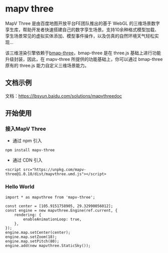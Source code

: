 # mapv three

MapV Three 是由百度地图开放平台FE团队推出的基于 WebGL 的三维场景数字孪生库，帮助开发者快速搭建自己的数字孪生场景。支持10余种格式模型加载、孪生场景常见的虚拟实体添加、模型事件操作，以及仿真的自然环境天气轻松实现...   

该三维渲染引擎依赖于[bmap-three](https://www.npmjs.com/package/bmap-three)，bmap-three 是在 three.js 基础上进行功能升级封装，因此，在 mapv-three 所提供的功能基础上，你可以通过 bmap-three 原有的 three.js 能力自定义三维场景能力。

## 文档示例
文档：https://lbsyun.baidu.com/solutions/mapvthreedoc

## 开始使用

### 接入MapV Three

* 通过 npm 引入
```
npm install mapv-three
```

* 通过 CDN 引入
```
<script src="https://unpkg.com/mapv-three@1.0.10/dist/mapvthree.umd.js"></script>
```

### Hello World
```
import * as mapvthree from 'mapv-three';

const center = [105.9151758905, 29.32990056012];
const engine = new mapvthree.Engine(ref.current, {
    rendering: {
        enableAnimationLoop: true,
    },
});
engine.map.setCenter(center);
engine.map.setZoom(18);
engine.map.setPitch(80);
engine.add(new mapvthree.StaticSky());

```

